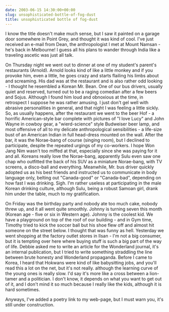 ```yaml
---
date: 2003-06-15 14:30:00+00:00
slug: unsophisticated-bottle-of-fog-dust
title: unsophisticated bottle of fog-dust
---
```


I know the title doesn't make much sense, but I saw it painted on a garage door somewhere in Point Grey, and thought it was kind of cool. I've just received an e-mail from Dean, the anthropologist I met at Mount Namsan - he's back in Melbourne! I guess all his plans to wander through India like a traveling ascetic was just all talk.

On Thursday night we went out to dinner at one of my student's parent's restaurants (Arnold). Arnold looks kind of like a little monkey and if you provoke him, even a little, he goes crazy and starts flailing his limbs about and screaming. His dad was at the restaurant and is also rather odd looking - I thought he resembled a Korean Mr. Bean. One of our bus drivers, usually quiet and reserved, turned out to be a raging comedian after a few beers and Sojus. Although I found him loud and obnoxious at the time, in retrospect I suppose he was rather amusing. I just don't gel well with abrasive personalities in general, and that night I was feeling a little sickly. So, as usually happens, after the restaurant we went to the beer Hof - a horrific American-style bar complete with pictures of "I love Lucy" and John Wayne in cowboy gear, a "wierd-science" style Budweiser beer lamp, and most offensive of all to my delicate anthropological sensibilities - a life-size bust of an American Indian in full head-dress mounted on the wall. After the bar, it was the Norae-bang of course (singing room), but I declined to participate, despite the repeated urgings of my co-workers. I hope Won Jang Nim wasn't too miffed at that, especially since she was paying for it and all. Koreans really love the Norae-bang, apparently Sulu even saw one chap who outfitted the back of his SUV as a miniature Norae-bang, with TV screens, a disco-ball and everything. Meanwhile, Mr. bus driver quickly adopted us as his best friends and instructed us to communicate in body language only, belting out "Canada-good" or "Canada-bad", depending on how fast I was drinking. Sigh. I'm rather useless at participating in the male Korean drinking culture, although Sulu, being a robust Samoan girl, drank him under the table, much to my gratification.  

On Friday was the birthday party and nobody ate too much cake, nobody threw up, and it all went quite smoothly. Johnny is turning seven this month (Korean age - five or six in Western age). Johnny is the coolest kid. We have a playground on top of the roof of our building - and in Gym time, Timothy tried to kick the soccer ball but his shoe flew off and almost hit someone on the street below. I thought that was funny as hell. Yesterday we went shopping at the factory outlet stores in Ilsan - I'm not a big consumer, but it is tempting over here where buying stuff is such a big part of the way of life.
Debbie asked me to write an article for the Wonderland journal, it's an internal publication, but I tried to write something straddling the line between brute honesty and Wonderland propaganda. Before I came to Korea, I heard that Hokwans were kind of like babysitting jobs, and you'll read this a lot on the net, but it's not really. although the learning curve of the young ones is really slow. I'd say it's more like a cross between a lion-tamer and a politician. I don't know, it depends on what you want to get out of it, and I don't mind it so much because I really like the kids, although it is hard sometimes. 
     
Anyways, I've added a poetry link to my web-page, but I must warn you, it's still under construction.
